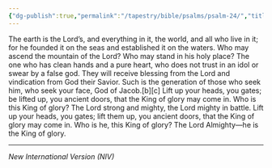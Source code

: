 ```yaml
---
{"dg-publish":true,"permalink":"/tapestry/bible/psalms/psalm-24/","title":"Psalm 24","hide":true,"tags":["bible-verse","bible-verse"],"dgHomeLink":true,"dgShowLocalGraph":true,"dgEnableSearch":true}
---
```


The earth is the Lord’s, and everything in it, the world, and all who live in it; for he founded it on the seas and established it on the waters.
Who may ascend the mountain of the Lord? Who may stand in his holy place?
The one who has clean hands and a pure heart, who does not trust in an idol or swear by a false god.
They will receive blessing from the Lord and vindication from God their Savior.
Such is the generation of those who seek him, who seek your face, God of Jacob.[b][c]
Lift up your heads, you gates; be lifted up, you ancient doors, that the King of glory may come in. Who is this King of glory? The Lord strong and mighty, the Lord mighty in battle.
 Lift up your heads, you gates; lift them up, you ancient doors, that the King of glory may come in.
Who is he, this King of glory? The Lord Almighty—he is the King of glory.

---
*New International Version (NIV)*